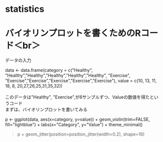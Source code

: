 # statistics

# バイオリンプロットを書くためのRコード＜br＞
データの入力 <br>

data <- data.frame(category = c("Healthy", "Healthy","Healthy","Healthy","Healthy","Healthy", "Exercise", "Exercise","Exercise","Exercise","Exercise","Exercise"), value = c(10, 13, 11, 18, 8, 20,27,26,25,31,35,32))<br>
<br>
このデータは"Healthy", "Exercise",が6サンプルずつ、Valueの数値を得たというコード<br>
まずは、バイオリンプロットを書いてみる<br>

p <- ggplot(data, aes(x=category, y=value)) + 
geom_violin(trim=FALSE, fill="lightblue") +
labs(x="Category", y="Value") +
theme_minimal()
> 
> p + geom_jitter(position=position_jitter(width=0.2), shape=16)

